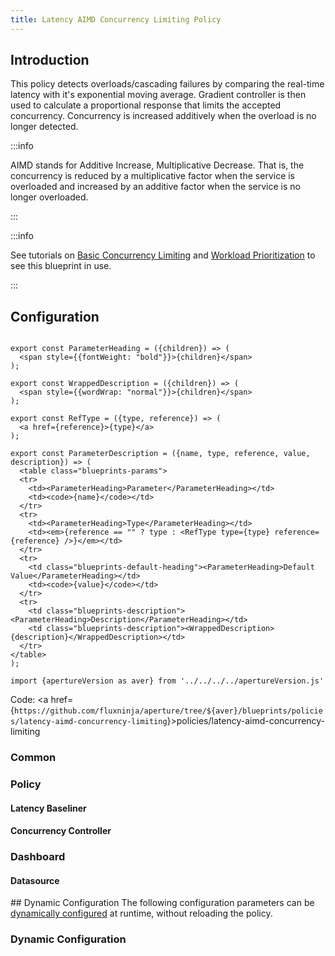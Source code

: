 ```yaml
---
title: Latency AIMD Concurrency Limiting Policy
---
```


## Introduction

This policy detects overloads/cascading failures by comparing the real-time
latency with it's exponential moving average. Gradient controller is then used
to calculate a proportional response that limits the accepted concurrency.
Concurrency is increased additively when the overload is no longer detected.

:::info

AIMD stands for Additive Increase, Multiplicative Decrease. That is, the
concurrency is reduced by a multiplicative factor when the service is overloaded
and increased by an additive factor when the service is no longer overloaded.

:::

:::info

See tutorials on
[Basic Concurrency Limiting](/tutorials/integrations/flow-control/concurrency-limiting/basic-concurrency-limiting.md)
and
[Workload Prioritization](/tutorials/integrations/flow-control/concurrency-limiting/workload-prioritization.md)
to see this blueprint in use.

:::

## Configuration

<!-- Configuration Marker -->

```mdx-code-block

export const ParameterHeading = ({children}) => (
  <span style={{fontWeight: "bold"}}>{children}</span>
);

export const WrappedDescription = ({children}) => (
  <span style={{wordWrap: "normal"}}>{children}</span>
);

export const RefType = ({type, reference}) => (
  <a href={reference}>{type}</a>
);

export const ParameterDescription = ({name, type, reference, value, description}) => (
  <table class="blueprints-params">
  <tr>
    <td><ParameterHeading>Parameter</ParameterHeading></td>
    <td><code>{name}</code></td>
  </tr>
  <tr>
    <td><ParameterHeading>Type</ParameterHeading></td>
    <td><em>{reference == "" ? type : <RefType type={type} reference={reference} />}</em></td>
  </tr>
  <tr>
    <td class="blueprints-default-heading"><ParameterHeading>Default Value</ParameterHeading></td>
    <td><code>{value}</code></td>
  </tr>
  <tr>
    <td class="blueprints-description"><ParameterHeading>Description</ParameterHeading></td>
    <td class="blueprints-description"><WrappedDescription>{description}</WrappedDescription></td>
  </tr>
</table>
);
```

```mdx-code-block
import {apertureVersion as aver} from '../../../../apertureVersion.js'
```

Code: <a
href={`https://github.com/fluxninja/aperture/tree/${aver}/blueprints/policies/latency-aimd-concurrency-limiting`}>policies/latency-aimd-concurrency-limiting</a>

<h3 class="blueprints-h3">Common</h3>

<ParameterDescription
    name="common.policy_name"
    type="string"
    reference=""
    value="'None'"
    description='Name of the policy.' />

<h3 class="blueprints-h3">Policy</h3>

<ParameterDescription
    name="policy.flux_meter"
    type="aperture.spec.v1.FluxMeter"
    reference="../../spec#flux-meter"
    value="{'flow_selector': {'flow_matcher': {'control_point': '__REQUIRED_FIELD__'}, 'service_selector': {'service': '__REQUIRED_FIELD__'}}}"
    description='Flux Meter.' />

<ParameterDescription
    name="policy.flux_meter.flow_selector.service_selector.service"
    type="string"
    reference=""
    value="'None'"
    description='Service Name.' />

<ParameterDescription
    name="policy.flux_meter.flow_selector.flow_matcher.control_point"
    type="string"
    reference=""
    value="'None'"
    description='Control Point Name.' />

<ParameterDescription
    name="policy.classifiers"
    type="[]aperture.spec.v1.Classifier"
    reference="../../spec#classifier"
    value="[]"
    description='List of classification rules.' />

<ParameterDescription
    name="policy.components"
    type="[]aperture.spec.v1.Component"
    reference="../../spec#component"
    value="[]"
    description='List of additional circuit components.' />

<h4 class="blueprints-h4">Latency Baseliner</h4>

<ParameterDescription
    name="policy.latency_baseliner.ema"
    type="aperture.spec.v1.EMAParameters"
    reference="../../spec#e-m-a-parameters"
    value="{'correction_factor_on_max_envelope_violation': 0.95, 'ema_window': '1500s', 'warmup_window': '60s'}"
    description='EMA parameters.' />

<ParameterDescription
    name="policy.latency_baseliner.latency_tolerance_multiplier"
    type="float64"
    reference=""
    value="1.1"
    description='Tolerance factor beyond which the service is considered to be in overloaded state. E.g. if EMA of latency is 50ms and if Tolerance is 1.1, then service is considered to be in overloaded state if current latency is more than 55ms.' />

<ParameterDescription
    name="policy.latency_baseliner.latency_ema_limit_multiplier"
    type="float64"
    reference=""
    value="2"
    description='Current latency value is multiplied with this factor to calculate maximum envelope of Latency EMA.' />

<h4 class="blueprints-h4">Concurrency Controller</h4>

<ParameterDescription
    name="policy.concurrency_controller.flow_selector"
    type="aperture.spec.v1.FlowSelector"
    reference="../../spec#flow-selector"
    value="{'flow_matcher': {'control_point': '__REQUIRED_FIELD__'}, 'service_selector': {'service': '__REQUIRED_FIELD__'}}"
    description='Concurrency Limiter flow selector.' />

<ParameterDescription
    name="policy.concurrency_controller.flow_selector.service_selector.service"
    type="string"
    reference=""
    value="'None'"
    description='Service Name.' />

<ParameterDescription
    name="policy.concurrency_controller.flow_selector.flow_matcher.control_point"
    type="string"
    reference=""
    value="'None'"
    description='Control Point Name.' />

<ParameterDescription
    name="policy.concurrency_controller.scheduler"
    type="aperture.spec.v1.SchedulerParameters"
    reference="../../spec#scheduler-parameters"
    value="{}"
    description='Scheduler parameters.' />

<ParameterDescription
    name="policy.concurrency_controller.gradient"
    type="aperture.spec.v1.GradientControllerParameters"
    reference="../../spec#gradient-controller-parameters"
    value="{'max_gradient': 1, 'min_gradient': 0.1, 'slope': -1}"
    description='Gradient Controller parameters.' />

<ParameterDescription
    name="policy.concurrency_controller.alerter"
    type="aperture.spec.v1.AlerterParameters"
    reference="../../spec#alerter-parameters"
    value="{'alert_name': 'Load Shed Event'}"
    description='Whether tokens for workloads are computed dynamically or set statically by the user.' />

<ParameterDescription
    name="policy.concurrency_controller.alerter.alert_name"
    type="string"
    reference=""
    value="'None'"
    description='Name for alerter.' />

<ParameterDescription
    name="policy.concurrency_controller.max_load_multiplier"
    type="float64"
    reference=""
    value="2"
    description='Current accepted concurrency is multiplied with this number to dynamically calculate the upper concurrency limit of a Service during normal (non-overload) state. This protects the Service from sudden spikes.' />

<ParameterDescription
    name="policy.concurrency_controller.load_multiplier_linear_increment"
    type="float64"
    reference=""
    value="0.0025"
    description='Linear increment to load multiplier in each execution tick (0.5s) when the system is not in overloaded state.' />

<ParameterDescription
    name="policy.concurrency_controller.default_config"
    type="aperture.spec.v1.LoadActuatorDynamicConfig"
    reference="../../spec#load-actuator-dynamic-config"
    value="{'dry_run': False}"
    description='Default configuration for concurrency controller that can be updated at the runtime without shutting down the policy.' />

<h3 class="blueprints-h3">Dashboard</h3>

<ParameterDescription
    name="dashboard.refresh_interval"
    type="string"
    reference=""
    value="'5s'"
    description='Refresh interval for dashboard panels.' />

<ParameterDescription
    name="dashboard.time_from"
    type="string"
    reference=""
    value="'now-15m'"
    description='From time of dashboard.' />

<ParameterDescription
    name="dashboard.time_to"
    type="string"
    reference=""
    value="'now'"
    description='To time of dashboard.' />

<h4 class="blueprints-h4">Datasource</h4>

<ParameterDescription
    name="dashboard.datasource.name"
    type="string"
    reference=""
    value="'$datasource'"
    description='Datasource name.' />

<ParameterDescription
    name="dashboard.datasource.filter_regex"
    type="string"
    reference=""
    value="''"
    description='Datasource filter regex.' />## Dynamic Configuration The
following configuration parameters can be
[dynamically configured](/reference/aperturectl/apply/dynamic-config/dynamic-config.md)
at runtime, without reloading the policy.

<h3 class="blueprints-h3">Dynamic Configuration</h3>

<ParameterDescription
    name="concurrency_controller"
    type="aperture.spec.v1.LoadActuatorDynamicConfig"
    reference="../../spec#load-actuator-dynamic-config"
    value="'None'"
    description='Default configuration for concurrency controller that can be updated at the runtime without shutting down the policy.' />
